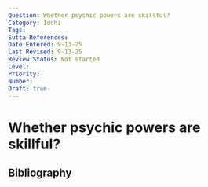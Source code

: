 ```yaml
---
Question: Whether psychic powers are skillful?
Category: Iddhi
Tags: 
Sutta References: 
Date Entered: 9-13-25
Last Revised: 9-13-25
Review Status: Not started
Level: 
Priority: 
Number: 
Draft: true
---
```


# Whether psychic powers are skillful?

## Bibliography

<!-- 

Notes:



-->